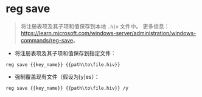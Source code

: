 # reg save

> 将注册表项及其子项和值保存到本地 `.hiv` 文件中。
> 更多信息：<https://learn.microsoft.com/windows-server/administration/windows-commands/reg-save>。

- 将注册表项及其子项和值保存到指定文件：

`reg save {{key_name}} {{path\to\file.hiv}}`

- 强制覆盖现有文件（假设为[y]es）：

`reg save {{key_name}} {{path\to\file.hiv}} /y`